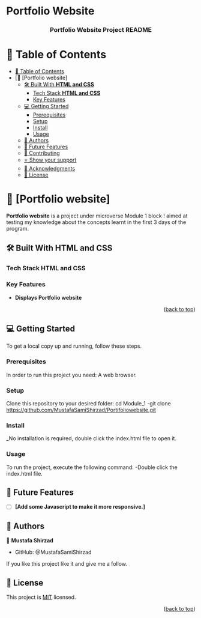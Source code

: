 # Portfolio Website
<a name="readme-top"></a>

<!--
HOW TO USE:
This is an example of how you may give instructions on setting up your project locally.

Modify this file to match your project and remove sections that don't apply.

REQUIRED SECTIONS:
- Table of Contents
- About the Project
  - Built With
  - Live Demo
- Getting Started
- Authors
- Future Features
- Contributing
- Show your support
- Acknowledgements
- License

OPTIONAL SECTIONS:
- FAQ

After you're finished please remove all the comments and instructions!
-->

<div align="center">
  <!-- You are encouraged to replace this logo with your own! Otherwise you can also remove it. -->
  

  <h3><b>Portfolio Website Project README</b></h3>

</div>

<!-- TABLE OF CONTENTS -->

# 📗 Table of Contents

- [📗 Table of Contents](#-table-of-contents)
- [📖 \[Portfolio website\] 
  - [🛠 Built With **HTML and CSS**](#-built-with-html-and-css)
    - [Tech Stack **HTML and CSS**](#tech-stack-html-and-css)
    - [Key Features ](#key-features-)
  - [💻 Getting Started ](#-getting-started-)
    - [Prerequisites](#prerequisites)
    - [Setup](#setup)
    - [Install](#install)
    - [Usage](#usage)
  - [👥 Authors ](#-authors-)
  - [🔭 Future Features ](#-future-features-)
  - [🤝 Contributing ](#-contributing-)
  - [⭐️ Show your support ](#️-show-your-support-)
  - [🙏 Acknowledgments ](#-acknowledgments-)
  - [📝 License ](#-license-)

<!-- PROJECT DESCRIPTION -->

# 📖 [Portfolio website] <a name="about-project"></a>
**Portfolio website** is a project under microverse Module 1 block ! aimed at testing my knowledge about the concepts learnt in the first 3 days of the program.

## 🛠 Built With **HTML and CSS**

### Tech Stack **HTML and CSS**
### Key Features <a name="key-features"></a>
- **Displays Portfolio website**

<p align="right">(<a href="#readme-top">back to top</a>)</p>

<!-- GETTING STARTED -->

## 💻 Getting Started <a name="getting-started"></a>

To get a local copy up and running, follow these steps.

### Prerequisites

In order to run this project you need: A web browser.
### Setup

Clone this repository to your desired folder:
cd Module_1
-git clone https://github.com/MustafaSamiShirzad/Portifoliowebsite.git

### Install

_No installation is required, double click the index.html file to open it.

### Usage

To run the project, execute the following command:
-Double click the index.html file.

<!-- FUTURE FEATURES -->

## 🔭 Future Features <a name="future-features"></a>

- [ ] **[Add some Javascript to make it more responsive.]**

<!-- AUTHORS -->

## 👥 Authors <a name="authors"></a>

👤 **Mustafa Shirzad**

- GitHub: @MustafaSamiShirzad



If you like this project like it and give me a follow.


<!-- ACKNOWLEDGEMENTS -->




<!-- LICENSE -->

## 📝 License <a name="license"></a>

This project is [MIT](./LICENSE) licensed.


<p align="right">(<a href="#readme-top">back to top</a>)</p>
